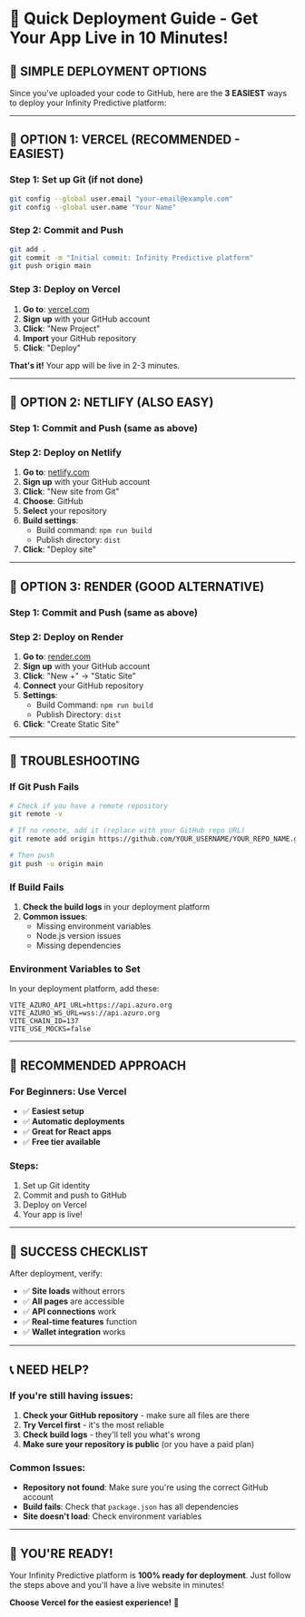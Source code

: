 # 🚀 Quick Deployment Guide - Get Your App Live in 10 Minutes!

## 🎯 **SIMPLE DEPLOYMENT OPTIONS**

Since you've uploaded your code to GitHub, here are the **3 EASIEST** ways to deploy your Infinity Predictive platform:

---

## 🥇 **OPTION 1: VERCEL (RECOMMENDED - EASIEST)**

### **Step 1: Set up Git (if not done)**
```bash
git config --global user.email "your-email@example.com"
git config --global user.name "Your Name"
```

### **Step 2: Commit and Push**
```bash
git add .
git commit -m "Initial commit: Infinity Predictive platform"
git push origin main
```

### **Step 3: Deploy on Vercel**
1. **Go to**: [vercel.com](https://vercel.com)
2. **Sign up** with your GitHub account
3. **Click**: "New Project"
4. **Import** your GitHub repository
5. **Click**: "Deploy"

**That's it!** Your app will be live in 2-3 minutes.

---

## 🥈 **OPTION 2: NETLIFY (ALSO EASY)**

### **Step 1: Commit and Push (same as above)**

### **Step 2: Deploy on Netlify**
1. **Go to**: [netlify.com](https://netlify.com)
2. **Sign up** with your GitHub account
3. **Click**: "New site from Git"
4. **Choose**: GitHub
5. **Select** your repository
6. **Build settings**:
   - Build command: `npm run build`
   - Publish directory: `dist`
7. **Click**: "Deploy site"

---

## 🥉 **OPTION 3: RENDER (GOOD ALTERNATIVE)**

### **Step 1: Commit and Push (same as above)**

### **Step 2: Deploy on Render**
1. **Go to**: [render.com](https://render.com)
2. **Sign up** with your GitHub account
3. **Click**: "New +" → "Static Site"
4. **Connect** your GitHub repository
5. **Settings**:
   - Build Command: `npm run build`
   - Publish Directory: `dist`
6. **Click**: "Create Static Site"

---

## 🔧 **TROUBLESHOOTING**

### **If Git Push Fails**
```bash
# Check if you have a remote repository
git remote -v

# If no remote, add it (replace with your GitHub repo URL)
git remote add origin https://github.com/YOUR_USERNAME/YOUR_REPO_NAME.git

# Then push
git push -u origin main
```

### **If Build Fails**
1. **Check the build logs** in your deployment platform
2. **Common issues**:
   - Missing environment variables
   - Node.js version issues
   - Missing dependencies

### **Environment Variables to Set**
In your deployment platform, add these:
```
VITE_AZURO_API_URL=https://api.azuro.org
VITE_AZURO_WS_URL=wss://api.azuro.org
VITE_CHAIN_ID=137
VITE_USE_MOCKS=false
```

---

## 🎯 **RECOMMENDED APPROACH**

### **For Beginners: Use Vercel**
- ✅ **Easiest setup**
- ✅ **Automatic deployments**
- ✅ **Great for React apps**
- ✅ **Free tier available**

### **Steps**:
1. Set up Git identity
2. Commit and push to GitHub
3. Deploy on Vercel
4. Your app is live!

---

## 🚀 **SUCCESS CHECKLIST**

After deployment, verify:
- ✅ **Site loads** without errors
- ✅ **All pages** are accessible
- ✅ **API connections** work
- ✅ **Real-time features** function
- ✅ **Wallet integration** works

---

## 📞 **NEED HELP?**

### **If you're still having issues**:
1. **Check your GitHub repository** - make sure all files are there
2. **Try Vercel first** - it's the most reliable
3. **Check build logs** - they'll tell you what's wrong
4. **Make sure your repository is public** (or you have a paid plan)

### **Common Issues**:
- **Repository not found**: Make sure you're using the correct GitHub account
- **Build fails**: Check that `package.json` has all dependencies
- **Site doesn't load**: Check environment variables

---

## 🎉 **YOU'RE READY!**

Your Infinity Predictive platform is **100% ready for deployment**. Just follow the steps above and you'll have a live website in minutes!

**Choose Vercel for the easiest experience!** 🚀
